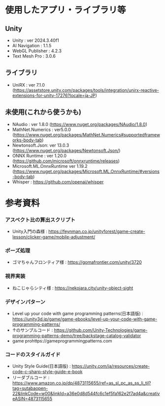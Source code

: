 # 使用したアプリ・ライブラリ等

## Unity

- Unity : ver 2024.3.40f1
- AI Navigation : 1.1.5
- WebGL Publisher : 4.2.3
- Text Mesh Pro : 3.0.6


## ライブラリ

- UniRX : ver 7.1.0 (https://assetstore.unity.com/packages/tools/integration/unirx-reactive-extensions-for-unity-17276?locale=ja-JP)


## 未使用(これから使うかも)

- NAudio : ver 1.8.0 (https://www.nuget.org/packages/NAudio/1.8.0)
- MathNet.Numerics : ver5.0.0 (https://www.nuget.org/packages/MathNet.Numerics#supportedframeworks-body-tab)
- Newtonsoft.Json: ver 13.0.3 (https://www.nuget.org/packages/Newtonsoft.Json/)
- ONNX Runtime : ver 1.20.0 (https://github.com/microsoft/onnxruntime/releases)
- Microsoft.ML.OnnxRuntime ver 1.19.2 (https://www.nuget.org/packages/Microsoft.ML.OnnxRuntime/#versions-body-tab)
- Whisper : https://github.com/openai/whisper

# 参考資料

### アスペクト比の算出スクリプト

- Unity入門の森様 : https://feynman.co.jp/unityforest/game-create-lesson/clicker-game/mobile-adjustment/

### ポーズ処理

- ゴマちゃんフロンティア様 : https://gomafrontier.com/unity/3720

### 視界実装

- ねこじゃらシティ様 : https://nekojara.city/unity-object-sight

### デザインパターン

- Level up your code with game programming patterns(日本語版) : https://unity3d.jp/game/game-ebooks/level-up-your-code-with-game-programming-patterns/
- ↑のサンプルコード : https://github.com/Unity-Technologies/game-programming-patterns-demo/tree/backstage-catalog-validator
- game prohttps://gameprogrammingpatterns.com

### コードのスタイルガイド

- Unity Style Guide(日本語版) : https://unity.com/ja/resources/create-code-c-sharp-style-guide-e-book
- リーダブルコード : https://www.amazon.co.jp/dp/4873115655/ref=as_sl_pc_as_ss_li_til?tag=sutabaopen-22&linkCode=w00&linkId=a36e0d8d544fc6c1ef5fa162e2f7ad4a&creativeASIN=4873115655
